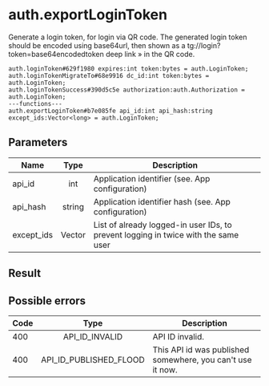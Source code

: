 # auth.exportLoginToken
Generate a login token, for login via QR code.
The generated login token should be encoded using base64url, then shown as a tg://login?token=base64encodedtoken deep link » in the QR code.

```
auth.loginToken#629f1980 expires:int token:bytes = auth.LoginToken;
auth.loginTokenMigrateTo#68e9916 dc_id:int token:bytes = auth.LoginToken;
auth.loginTokenSuccess#390d5c5e authorization:auth.Authorization = auth.LoginToken;
---functions---
auth.exportLoginToken#b7e085fe api_id:int api_hash:string except_ids:Vector<long> = auth.LoginToken;
```

## Parameters
| Name | Type | Description |
| ---- | :----: | ----------- |
| api_id | int | Application identifier (see. App configuration) |
| api_hash | string | Application identifier hash (see. App configuration) |
| except_ids | Vector<long> | List of already logged-in user IDs, to prevent logging in twice with the same user |


## Result


## Possible errors
| Code | Type | Description |
| ---- | :----: | ----------- |
| 400 | API_ID_INVALID | API ID invalid. |
| 400 | API_ID_PUBLISHED_FLOOD | This API id was published somewhere, you can't use it now. |

